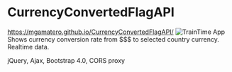 # CurrencyConvertedFlagAPI
https://mgamatero.github.io/CurrencyConvertedFlagAPI/
![TrainTime App](https://github.com/mgamatero/CurrencyConvertedFlagAPI/blob/master/CurrencyConverted.gif "USD Currency Converter App")
Shows currency conversion rate from $$$ to selected country currency.  Realtime data.

jQuery, Ajax, Bootstrap 4.0, CORS proxy
